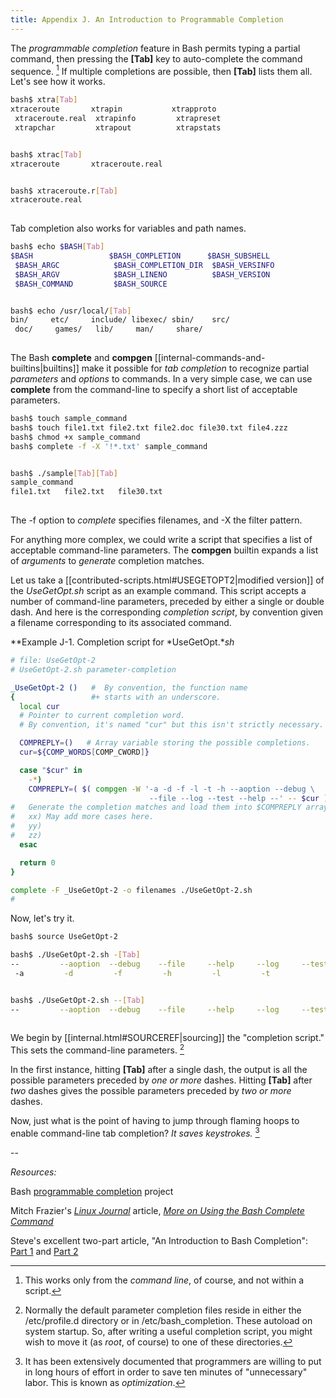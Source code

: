 ```yaml
---
title: Appendix J. An Introduction to Programmable Completion
---
```



The _programmable completion_ feature in Bash permits typing a partial command, then pressing the **[Tab]** key to auto-complete the command sequence. [^1] If multiple completions are possible, then **[Tab]** lists them all. Let's see how it works.

```bash
bash$ xtra[Tab]
xtraceroute       xtrapin           xtrapproto
 xtraceroute.real  xtrapinfo         xtrapreset
 xtrapchar         xtrapout          xtrapstats


bash$ xtrac[Tab]
xtraceroute       xtraceroute.real


bash$ xtraceroute.r[Tab]
xtraceroute.real
      
```

Tab completion also works for variables and path names.

```bash
bash$ echo $BASH[Tab]
$BASH                 $BASH_COMPLETION      $BASH_SUBSHELL
 $BASH_ARGC            $BASH_COMPLETION_DIR  $BASH_VERSINFO
 $BASH_ARGV            $BASH_LINENO          $BASH_VERSION
 $BASH_COMMAND         $BASH_SOURCE


bash$ echo /usr/local/[Tab]
bin/     etc/     include/ libexec/ sbin/    src/     
 doc/     games/   lib/     man/     share/
      
```

The Bash **complete** and **compgen** [[internal-commands-and-builtins|builtins]] make it possible for _tab completion_ to recognize partial _parameters_ and _options_ to commands. In a very simple case, we can use **complete** from the command-line to specify a short list of acceptable parameters.

```bash
bash$ touch sample_command
bash$ touch file1.txt file2.txt file2.doc file30.txt file4.zzz
bash$ chmod +x sample_command
bash$ complete -f -X '!*.txt' sample_command


bash$ ./sample[Tab][Tab]
sample_command
file1.txt   file2.txt   file30.txt
  
```

The -f option to _complete_ specifies filenames, and -X the filter pattern.

For anything more complex, we could write a script that specifies a list of acceptable command-line parameters. The **compgen** builtin expands a list of _arguments_ to _generate_ completion matches.

Let us take a [[contributed-scripts.html#USEGETOPT2|modified version]] of the _UseGetOpt.sh_ script as an example command. This script accepts a number of command-line parameters, preceded by either a single or double dash. And here is the corresponding _completion script_, by convention given a filename corresponding to its associated command.

**Example J-1. Completion script for *UseGetOpt.**sh*

```bash
# file: UseGetOpt-2
# UseGetOpt-2.sh parameter-completion

_UseGetOpt-2 ()   #  By convention, the function name
{                 #+ starts with an underscore.
  local cur
  # Pointer to current completion word.
  # By convention, it's named "cur" but this isn't strictly necessary.

  COMPREPLY=()   # Array variable storing the possible completions.
  cur=${COMP_WORDS[COMP_CWORD]}

  case "$cur" in
    -*)
    COMPREPLY=( $( compgen -W '-a -d -f -l -t -h --aoption --debug \
                               --file --log --test --help --' -- $cur ) );;
#   Generate the completion matches and load them into $COMPREPLY array.
#   xx) May add more cases here.
#   yy)
#   zz)
  esac

  return 0
}

complete -F _UseGetOpt-2 -o filenames ./UseGetOpt-2.sh
#   
```

Now, let's try it.

```bash
bash$ source UseGetOpt-2

bash$ ./UseGetOpt-2.sh -[Tab]
--         --aoption  --debug    --file     --help     --log     --test
 -a         -d         -f         -h         -l         -t


bash$ ./UseGetOpt-2.sh --[Tab]
--         --aoption  --debug    --file     --help     --log     --test
  
```

We begin by [[internal.html#SOURCEREF|sourcing]] the "completion script." This sets the command-line parameters. [^2]

In the first instance, hitting **[Tab]** after a single dash, the output is all the possible parameters preceded by _one or more_ dashes. Hitting **[Tab]** after _two_ dashes gives the possible parameters preceded by _two or more_ dashes.

Now, just what is the point of having to jump through flaming hoops to enable command-line tab completion? _It saves keystrokes._ [^3]

--

_Resources:_

Bash [programmable completion](http://freshmeat.net/projects/bashcompletion) project

Mitch Frazier's [_Linux Journal_](http://www.linuxjournal.com) article, [_More on Using the Bash Complete Command_](http://www.linuxjournal.com/content/more-using-bash-complete-command)

Steve's excellent two-part article, "An Introduction to Bash Completion": [Part 1](http://www.debian-administration.org/article/An_introduction_to_bash_completion_part_1) and [Part 2](http://www.debian-administration.org/article/An_introduction_to_bash_completion_part_2)

[^1]: This works only from the _command line_, of course, and not within a script.

[^2]: Normally the default parameter completion files reside in either the /etc/profile.d directory or in /etc/bash_completion. These autoload on system startup. So, after writing a useful completion script, you might wish to move it (as _root_, of course) to one of these directories.

[^3]: It has been extensively documented that programmers are willing to put in long hours of effort in order to save ten minutes of "unnecessary" labor. This is known as _optimization_.
